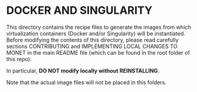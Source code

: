 # DOCKER AND SINGULARITY


This directory contains the recipe files to generate the images from which virtualization containers (Docker and/or Singularity) will be instantiated. Before modifying the contents of this directory, please read carefully sections CONTRIBUTING and IMPLEMENTING LOCAL CHANGES TO MONET in the main README file (which can be found in the root folder of this repo).

In particular, **DO NOT modify locally without REINSTALLING**.

Note that the actual image files will not be placed in this folders.

